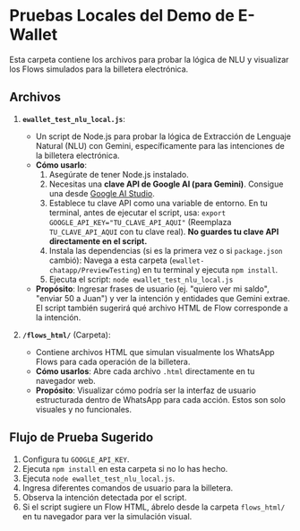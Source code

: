# Pruebas Locales del Demo de E-Wallet

Esta carpeta contiene los archivos para probar la lógica de NLU y visualizar los Flows simulados para la billetera electrónica.

## Archivos

1.  **`ewallet_test_nlu_local.js`**:
    *   Un script de Node.js para probar la lógica de Extracción de Lenguaje Natural (NLU) con Gemini, específicamente para las intenciones de la billetera electrónica.
    *   **Cómo usarlo**:
        1.  Asegúrate de tener Node.js instalado.
        2.  Necesitas una **clave API de Google AI (para Gemini)**. Consigue una desde [Google AI Studio](https://aistudio.google.com/app/apikey).
        3.  Establece tu clave API como una variable de entorno. En tu terminal, antes de ejecutar el script, usa:
            `export GOOGLE_API_KEY="TU_CLAVE_API_AQUI"`
            (Reemplaza `TU_CLAVE_API_AQUI` con tu clave real).
            **No guardes tu clave API directamente en el script.**
        4.  Instala las dependencias (si es la primera vez o si `package.json` cambió):
            Navega a esta carpeta (`ewallet-chatapp/PreviewTesting`) en tu terminal y ejecuta `npm install`.
        5.  Ejecuta el script: `node ewallet_test_nlu_local.js`
    *   **Propósito**: Ingresar frases de usuario (ej. "quiero ver mi saldo", "enviar 50 a Juan") y ver la intención y entidades que Gemini extrae. El script también sugerirá qué archivo HTML de Flow corresponde a la intención.

2.  **`/flows_html/`** (Carpeta):
    *   Contiene archivos HTML que simulan visualmente los WhatsApp Flows para cada operación de la billetera.
    *   **Cómo usarlos**: Abre cada archivo `.html` directamente en tu navegador web.
    *   **Propósito**: Visualizar cómo podría ser la interfaz de usuario estructurada dentro de WhatsApp para cada acción. Estos son solo visuales y no funcionales.

## Flujo de Prueba Sugerido

1.  Configura tu `GOOGLE_API_KEY`.
2.  Ejecuta `npm install` en esta carpeta si no lo has hecho.
3.  Ejecuta `node ewallet_test_nlu_local.js`.
4.  Ingresa diferentes comandos de usuario para la billetera.
5.  Observa la intención detectada por el script.
6.  Si el script sugiere un Flow HTML, ábrelo desde la carpeta `flows_html/` en tu navegador para ver la simulación visual.
